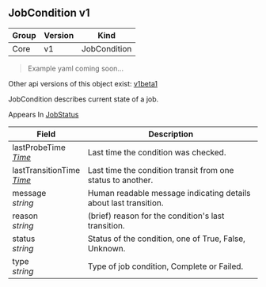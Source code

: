 ## JobCondition v1

Group        | Version     | Kind
------------ | ---------- | -----------
Core | v1 | JobCondition

> Example yaml coming soon...

<aside class="notice">Other api versions of this object exist: <a href="#jobcondition-v1beta1">v1beta1</a> </aside>

JobCondition describes current state of a job.

<aside class="notice">
Appears In  <a href="#jobstatus-v1">JobStatus</a> </aside>

Field        | Description
------------ | -----------
lastProbeTime <br /> *[Time](#time-unversioned)* | Last time the condition was checked.
lastTransitionTime <br /> *[Time](#time-unversioned)* | Last time the condition transit from one status to another.
message <br /> *string* | Human readable message indicating details about last transition.
reason <br /> *string* | (brief) reason for the condition's last transition.
status <br /> *string* | Status of the condition, one of True, False, Unknown.
type <br /> *string* | Type of job condition, Complete or Failed.

